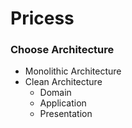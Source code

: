# Pricess
### Choose Architecture
- Monolithic Architecture
- Clean Architecture
	- Domain
	- Application
	- Presentation

 